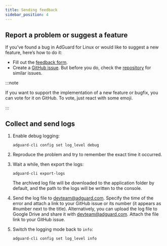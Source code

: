```yaml
---
title: Sending feedback
sidebar_position: 4
---
```


## Report a problem or suggest a feature

If you’ve found a bug in AdGuard for Linux or would like to suggest a new feature, here’s how to do it:

- Fill out the [feedback form](https://surveys.adguard.com/en/adguard_linux/form.html).
- Create a [GitHub issue](https://github.com/AdguardTeam/AdGuardCLI/issues/new/choose). But before you do, check the [repository](https://github.com/AdguardTeam/AdGuardCLI/issues?q=is%3Aissue) for similar issues.

:::note

If you want to support the implementation of a new feature or bugfix, you can vote for it on GitHub. To vote, just react with some emoji.

:::

## Collect and send logs

1. Enable debug logging:

    `adguard-cli config set log_level debug`

2. Reproduce the problem and try to remember the exact time it occurred.

3. Wait a while, then export the logs:

    `adguard-cli export-logs`

    The archived log file will be downloaded to the application folder by default, and the path to the logs will be written to the console.

4. Send the log file to <devteam@adguard.com>. Specify the time of the error and attach a link to your GitHub issue or its number (it appears as #number next to the title). Alternatively, you can upload the log file to Google Drive and share it with <devteam@adguard.com>. Attach the file link to your GitHub issue.

5. Switch the logging mode back to `info`:

    `adguard-cli config set log_level info`
